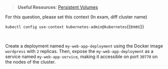 
> <strong>Useful Resources</strong>: [Persistent Volumes](https://kubernetes.io/docs/concepts/storage/persistent-volumes/)

For this question, please set this context (In exam, diff cluster name)

`kubectl config use-context kubernetes-admin@kubernetes`{{exec}}

<br>

Create a deployment named `my-web-app-deployment` using the Docker image `wordpress` with `2` replicas. Then, expose the `my-web-app-deployment` as a service named `my-web-app-service`, making it accessible on port `30770` on the nodes of the cluster.




